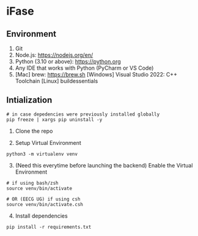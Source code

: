 # iFase
## Environment
1. Git
2. Node.js: https://nodejs.org/en/
2. Python (3.10 or above): https://python.org
3. Any IDE that works with Python (PyCharm or VS Code)
4. [Mac] brew: https://brew.sh
   [Windows] Visual Studio 2022: C++ Toolchain
   [Linux] buildessentials

## Intialization

```
# in case depedencies were previously installed globally
pip freeze | xargs pip uninstall -y
```

1. Clone the repo

2. Setup Virtual Environment
```
python3 -m virtualenv venv
```
3. (Need this everytime before launching the backend) Enable the Virtual Environment
```
# if using bash/zsh
source venv/bin/activate

# OR (EECG UG) if using csh
source venv/bin/activate.csh
```
4. Install dependencies
```
pip install -r requirements.txt
```


